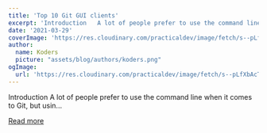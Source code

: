 ```yaml
---
title: 'Top 10 Git GUI clients'
excerpt: 'Introduction   A lot of people prefer to use the command line when it comes to Git, but usin...'
date: '2021-03-29'
coverImage: 'https://res.cloudinary.com/practicaldev/image/fetch/s--pLfXbAcT--/c_imagga_scale,f_auto,fl_progressive,h_420,q_auto,w_1000/https://dev-to-uploads.s3.amazonaws.com/uploads/articles/tkuerx8t40sqcre8ctnu.png'
author:
  name: Koders
  picture: "assets/blog/authors/koders.png"
ogImage:
  url: 'https://res.cloudinary.com/practicaldev/image/fetch/s--pLfXbAcT--/c_imagga_scale,f_auto,fl_progressive,h_420,q_auto,w_1000/https://dev-to-uploads.s3.amazonaws.com/uploads/articles/tkuerx8t40sqcre8ctnu.png'
---
```


Introduction   A lot of people prefer to use the command line when it comes to Git, but usin...

[Read more](https://dev.to/alexgeorgiev17/top-10-git-gui-client-23ln)
